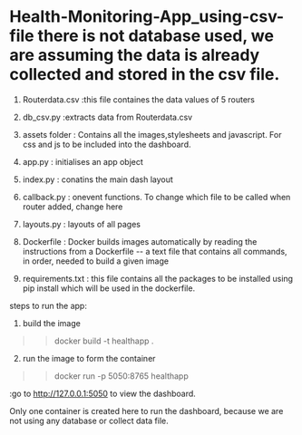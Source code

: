 # Health-Monitoring-App_using-csv-file there is not database used, we are assuming the data is already collected and stored in the csv file.

1.  Routerdata.csv :this file containes the data values of 5 routers

2.  db_csv.py :extracts data from Routerdata.csv

3.  assets folder : Contains all the images,stylesheets and javascript. For css and js to be included into the dashboard.

4.  app.py : initialises an app object

5.  index.py : conatins the main dash layout

6.  callback.py : onevent functions. To change which file to be called when router added, change here

7.  layouts.py : layouts of all pages

8.  Dockerfile : Docker builds images automatically by reading the instructions from a Dockerfile -- a text file that contains all commands, in order, needed to build a given image

9.  requirements.txt : this file contains all the packages to be installed using pip install which will be used in the dockerfile.


steps to run the app:

1.  build the image 

>>docker build -t healthapp .

2.  run the image to form the container

>>docker run -p 5050:8765 healthapp

:go to http://127.0.0.1:5050 to view the dashboard.


Only one container is created here to run the dashboard, because we are not using any database or collect data file.
